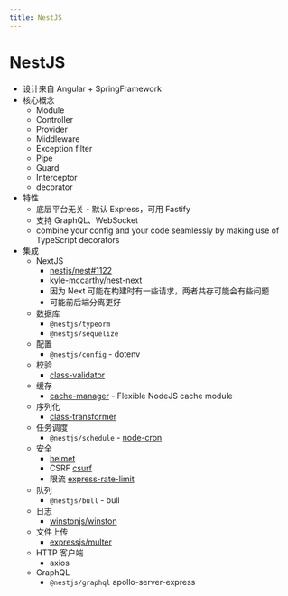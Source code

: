 ```yaml
---
title: NestJS
---
```


# NestJS

- 设计来自 Angular + SpringFramework
- 核心概念
  - Module
  - Controller
  - Provider
  - Middleware
  - Exception filter
  - Pipe
  - Guard
  - Interceptor
  - decorator
- 特性
  - 底层平台无关 - 默认 Express，可用 Fastify
  - 支持 GraphQL、WebSocket
  - combine your config and your code seamlessly by making use of TypeScript decorators
- 集成
  - NextJS
    - [nestjs/nest#1122](https://github.com/nestjs/nest/issues/1122)
    - [kyle-mccarthy/nest-next](https://github.com/kyle-mccarthy/nest-next)
    - 因为 Next 可能在构建时有一些请求，两者共存可能会有些问题
    - 可能前后端分离更好
  - 数据库
    - `@nestjs/typeorm`
    - `@nestjs/sequelize`
  - 配置
    - `@nestjs/config` - dotenv
  - 校验
    - [class-validator](https://www.npmjs.com/package/class-validator)
  - 缓存
    - [cache-manager](https://www.npmjs.com/package/cache-manager) - Flexible NodeJS cache module
  - 序列化
    - [class-transformer](https://www.npmjs.com/package/class-transformer)
  - 任务调度
    - `@nestjs/schedule` - [node-cron](https://www.npmjs.com/package/node-cron)
  - 安全
    - [helmet](https://www.npmjs.com/package/helmet)
    - CSRF [csurf](https://www.npmjs.com/package/csurf)
    - 限流 [express-rate-limit](https://www.npmjs.com/package/express-rate-limit)
  - 队列
    - `@nestjs/bull` - bull
  - 日志
    - [winstonjs/winston](https://github.com/winstonjs/winston)
  - 文件上传
    - [expressjs/multer](https://github.com/expressjs/multer)
  - HTTP 客户端
    - axios
  - GraphQL
    - `@nestjs/graphql` apollo-server-express
